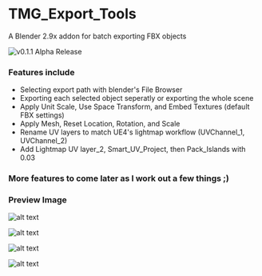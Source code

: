 # TMG_Export_Tools
A Blender 2.9x addon for batch exporting FBX objects

![v0.1.1 Alpha Release](https://github.com/Mainman002/TMG_Export_Tools/releases/tag/0.1.1)

### Features include
* Selecting export path with blender's File Browser
* Exporting each selected object seperatly or exporting the whole scene
* Apply Unit Scale, Use Space Transform, and Embed Textures (default FBX settings)
* Apply Mesh, Reset Location, Rotation, and Scale
* Rename UV layers to match UE4's lightmap workflow (UVChannel_1, UVChannel_2)
* Add Lightmap UV layer_2, Smart_UV_Project, then Pack_Islands with 0.03 

### More features to come later as I work out a few things ;)

### Preview Image
![alt text](https://github.com/Mainman002/TMG_Export_Tools/blob/main/Previews/01.png?raw=true)

![alt text](https://github.com/Mainman002/TMG_Export_Tools/blob/main/Previews/02.png?raw=true) 

![alt text](https://github.com/Mainman002/TMG_Export_Tools/blob/main/Previews/03.png?raw=true)

![alt text](https://github.com/Mainman002/TMG_Export_Tools/blob/main/Previews/04.png?raw=true) 
